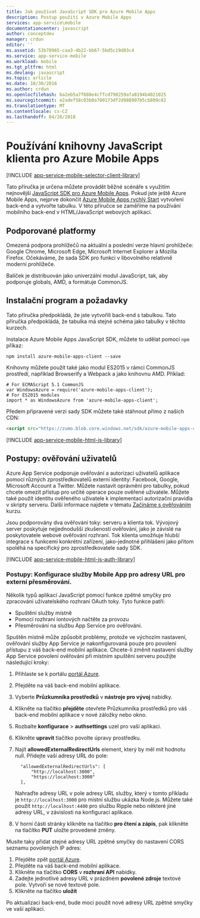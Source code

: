 ```yaml
---
title: Jak používat JavaScript SDK pro Azure Mobile Apps
description: Postup použití v Azure Mobile Apps
services: app-service\mobile
documentationcenter: javascript
author: conceptdev
manager: crdun
editor: ''
ms.assetid: 53b78965-caa3-4b22-bb67-5bd5c19d03c4
ms.service: app-service-mobile
ms.workload: mobile
ms.tgt_pltfrm: html
ms.devlang: javascript
ms.topic: article
ms.date: 10/30/2016
ms.author: crdun
ms.openlocfilehash: ba2eb5a7f888e4cffcd798259afa8194b4021025
ms.sourcegitcommit: e2adef58c03b0a780173df2d988907b5cb809c82
ms.translationtype: MT
ms.contentlocale: cs-CZ
ms.lasthandoff: 04/28/2018
---
```

# <a name="how-to-use-the-javascript-client-library-for-azure-mobile-apps"></a>Používání knihovny JavaScript klienta pro Azure Mobile Apps
[!INCLUDE [app-service-mobile-selector-client-library](../../includes/app-service-mobile-selector-client-library.md)]

Tato příručka je určena můžete provádět běžné scénáře s využitím nejnovější [JavaScript SDK pro Azure Mobile Apps]. Pokud jste ještě Azure Mobile Apps, nejprve dokončit [Azure Mobile Apps rychlý Start] vytvoření back-end a vytvořte tabulku. V této příručce se zaměříme na používání mobilního back-end v HTML/JavaScript webových aplikací.

## <a name="supported-platforms"></a>Podporované platformy
Omezená podpora prohlížečů na aktuální a poslední verze hlavní prohlížeče: Google Chrome, Microsoft Edge, Microsoft Internet Explorer a Mozilla Firefox.  Očekáváme, že sada SDK pro funkci v libovolného relativně moderní prohlížeče.

Balíček je distribuován jako univerzální modul JavaScript, tak, aby podporuje globals, AMD, a formátuje CommonJS.

## <a name="Setup"></a>Instalační program a požadavky
Tato příručka předpokládá, že jste vytvořili back-end s tabulkou. Tato příručka předpokládá, že tabulka má stejné schéma jako tabulky v těchto kurzech.

Instalace Azure Mobile Apps JavaScript SDK, můžete to udělat pomocí `npm` příkaz:

```
npm install azure-mobile-apps-client --save
```

Knihovny můžete použít také jako modul ES2015 v rámci CommonJS prostředí, například Browserify a Webpack a jako knihovnu AMD.  Příklad:

```
# For ECMAScript 5.1 CommonJS
var WindowsAzure = require('azure-mobile-apps-client');
# For ES2015 modules
import * as WindowsAzure from 'azure-mobile-apps-client';
```

Předem připravené verzi sady SDK můžete také stáhnout přímo z našich CDN:

```html
<script src="https://zumo.blob.core.windows.net/sdk/azure-mobile-apps-client.min.js"></script>
```

[!INCLUDE [app-service-mobile-html-js-library](../../includes/app-service-mobile-html-js-library.md)]

## <a name="auth"></a>Postupy: ověřování uživatelů
Azure App Service podporuje ověřování a autorizaci uživatelů aplikace pomocí různých zprostředkovatelů externí identity: Facebook, Google, Microsoft Account a Twitter. Můžete nastavit oprávnění pro tabulky, pokud chcete omezit přístup pro určité operace pouze ověřené uživatele. Můžete také použít identitu ověřeného uživatele k implementaci autorizační pravidla v skripty serveru. Další informace najdete v tématu [Začínáme s ověřováním] kurzu.

Jsou podporovány dva ověřování toky: serveru a klienta tok.  Vývojový server poskytuje nejjednodušší zkušeností ověřování, jako je závislé na poskytovatele webové ověřování rozhraní. Tok klienta umožňuje hlubší integrace s funkcemi konkrétní zařízení, jako-jednotné přihlášení jako přitom spoléhá na specifický pro zprostředkovatele sady SDK.

[!INCLUDE [app-service-mobile-html-js-auth-library](../../includes/app-service-mobile-html-js-auth-library.md)]

### <a name="configure-external-redirect-urls"></a>Postupy: Konfigurace služby Mobile App pro adresy URL pro externí přesměrování.
Několik typů aplikací JavaScript pomocí funkce zpětné smyčky pro zpracování uživatelského rozhraní OAuth toky.  Tyto funkce patří:

* Spuštění služby místně
* Pomocí rozhraní iontových načtěte za provozu
* Přesměrování na službu App Service pro ověřování.

Spuštěn místně může způsobit problémy, protože ve výchozím nastavení, ověřování služby App Service je nakonfigurovaná pouze pro povolení přístupu z váš back-end mobilní aplikace. Chcete-li změnit nastavení služby App Service povolení ověřování při místním spuštění serveru použijte následující kroky:

1. Přihlaste se k portálu [portál Azure].
2. Přejděte na váš back-end mobilní aplikace.
3. Vyberte **Průzkumníka prostředků** v **nástroje pro vývoj** nabídky.
4. Klikněte na tlačítko **přejděte** otevřete Průzkumníka prostředků pro váš back-end mobilní aplikace v nové záložky nebo okno.
5. Rozbalte **konfigurace** > **authsettings** uzel pro vaši aplikaci.
6. Klikněte **upravit** tlačítko povolte úpravy prostředku.
7. Najít **allowedExternalRedirectUrls** element, který by měl mít hodnotu null. Přidejte vaší adresy URL do pole:

         "allowedExternalRedirectUrls": [
             "http://localhost:3000",
             "https://localhost:3000"
         ],

    Nahraďte adresy URL v pole adresy URL služby, který v tomto příkladu je `http://localhost:3000` pro místní službu ukázka Node.js. Můžete také použít `http://localhost:4400` pro službu Ripple nebo některé jiné adresy URL, v závislosti na konfiguraci aplikace.
8. V horní části stránky klikněte na tlačítko **pro čtení a zápis**, pak klikněte na tlačítko **PUT** uložte provedené změny.

Musíte taky přidat stejné adresy URL zpětné smyčky do nastavení CORS seznamu povolených IP adres:

1. Přejděte zpět [portál Azure].
2. Přejděte na váš back-end mobilní aplikace.
3. Klikněte na tlačítko **CORS** v **rozhraní API** nabídky.
4. Zadejte jednotlivé adresy URL v prázdném **povolené zdroje** textové pole.  Vytvoří se nové textové pole.
5. Klikněte na tlačítko **uložit**

Po aktualizaci back-end, bude moci použít nové adresy URL zpětné smyčky ve vaší aplikaci.

<!-- URLs. -->
[Azure Mobile Apps rychlý Start]: app-service-mobile-cordova-get-started.md
[Začínáme s ověřováním]: app-service-mobile-cordova-get-started-users.md
[Add authentication to your app]: app-service-mobile-cordova-get-started-users.md

[portál Azure]: https://portal.azure.com/
[JavaScript SDK pro Azure Mobile Apps]: https://www.npmjs.com/package/azure-mobile-apps-client
[Query object documentation]: https://msdn.microsoft.com/library/azure/jj613353.aspx
